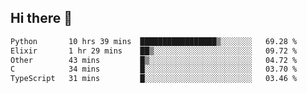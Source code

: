 ## Hi there 👋

<!--
**whirlun/whirlun** is a ✨ _special_ ✨ repository because its `README.md` (this file) appears on your GitHub profile.

Here are some ideas to get you started:

- 🔭 I’m currently working on ...
- 🌱 I’m currently learning ...
- 👯 I’m looking to collaborate on ...
- 🤔 I’m looking for help with ...
- 💬 Ask me about ...
- 📫 How to reach me: ...
- 😄 Pronouns: ...
- ⚡ Fun fact: ...
-->
<!--START_SECTION:waka-->

```txt
Python       10 hrs 39 mins  █████████████████▒░░░░░░░   69.28 %
Elixir       1 hr 29 mins    ██▒░░░░░░░░░░░░░░░░░░░░░░   09.72 %
Other        43 mins         █▒░░░░░░░░░░░░░░░░░░░░░░░   04.72 %
C            34 mins         █░░░░░░░░░░░░░░░░░░░░░░░░   03.70 %
TypeScript   31 mins         █░░░░░░░░░░░░░░░░░░░░░░░░   03.46 %
```

<!--END_SECTION:waka-->
